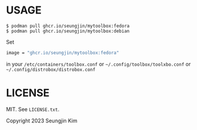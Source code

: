 USAGE
=====

```shell
$ podman pull ghcr.io/seungjin/mytoolbox:fedora
$ podman pull ghcr.io/seungjin/mytoolbox:debian
```
Set 
```bash
image = "ghcr.io/seungjin/mytoolbox:fedora"
``` 
in your `/etc/containers/toolbox.conf` or `~/.config/toolbox/toolxbo.conf`
or `~/.config/distrobox/distrobox.conf`


LICENSE
======

MIT. See `LICENSE.txt`.

Copyright 2023 Seungjin Kim
